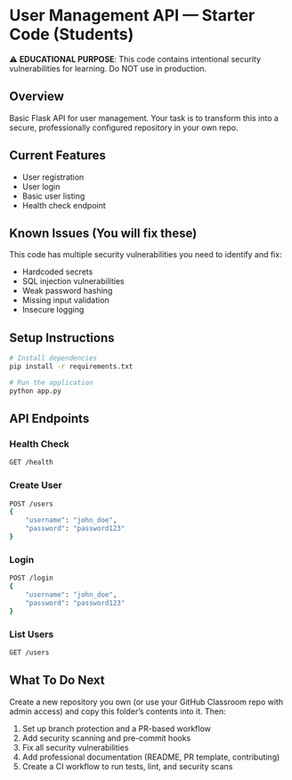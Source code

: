 # User Management API — Starter Code (Students)

⚠️ **EDUCATIONAL PURPOSE**: This code contains intentional security vulnerabilities for learning. Do NOT use in production.

## Overview
Basic Flask API for user management. Your task is to transform this into a secure, professionally configured repository in your own repo.

## Current Features
- User registration
- User login
- Basic user listing
- Health check endpoint

## Known Issues (You will fix these)
This code has multiple security vulnerabilities you need to identify and fix:
- Hardcoded secrets
- SQL injection vulnerabilities
- Weak password hashing
- Missing input validation
- Insecure logging

## Setup Instructions

```bash
# Install dependencies
pip install -r requirements.txt

# Run the application
python app.py
```

## API Endpoints

### Health Check
```bash
GET /health
```

### Create User
```bash
POST /users
{
    "username": "john_doe",
    "password": "password123"
}
```

### Login
```bash
POST /login
{
    "username": "john_doe",
    "password": "password123"
}
```

### List Users
```bash
GET /users
```

## What To Do Next
Create a new repository you own (or use your GitHub Classroom repo with admin access) and copy this folder’s contents into it. Then:
1. Set up branch protection and a PR-based workflow
2. Add security scanning and pre-commit hooks
3. Fix all security vulnerabilities
4. Add professional documentation (README, PR template, contributing)
5. Create a CI workflow to run tests, lint, and security scans

